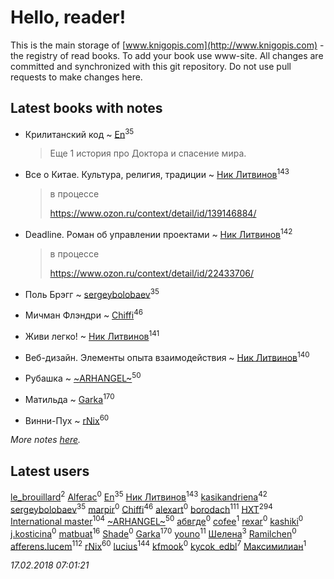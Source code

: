 # Hello, reader!
This is the main storage of [www.knigopis.com](http://www.knigopis.com) - the registry of read books.
To add your book use www-site. All changes are committed and synchronized with this git repository.
Do not use pull requests to make changes here.


## Latest books with notes
* Крилитанский код ~ [En](users/333/333646551-vkontakte)<sup>35</sup>
    > Еще 1 история про Доктора и спасение мира.

* Все о Китае. Культура, религия, традиции ~ [Ник Литвинов](users/241/241974816-vkontakte)<sup>143</sup>
    > в процессе
    > 
    > https://www.ozon.ru/context/detail/id/139146884/

* Deadline. Роман об управлении проектами ~ [Ник Литвинов](users/241/241974816-vkontakte)<sup>142</sup>
    > в процессе
    > 
    > https://www.ozon.ru/context/detail/id/22433706/

* Поль Брэгг ~ [sergeybolobaev](users/112/112205967961310617540-google)<sup>35</sup>

* Мичман Флэндри ~ [Chiffi](users/105/105831994080785626680-google)<sup>46</sup>

* Живи легко! ~ [Ник Литвинов](users/241/241974816-vkontakte)<sup>141</sup>

* Веб-дизайн. Элементы опыта взаимодействия ~ [Ник Литвинов](users/241/241974816-vkontakte)<sup>140</sup>

* Рубашка ~ [~ARHANGEL~](users/642/64251996-vkontakte)<sup>50</sup>

* Матильда ~ [Garka](users/115/115753719718250012620-google)<sup>170</sup>

* Винни-Пух ~ [rNix](users/115/115622071-twitter)<sup>60</sup>


_More notes [here](latest_books_with_notes.md)._


## Latest users
[le_brouillard](users/133/13330781-vkontakte)<sup>2</sup> 
[Alferac](users/117/117817614279012464929-google)<sup>0</sup> 
[En](users/333/333646551-vkontakte)<sup>35</sup> 
[Ник Литвинов](users/241/241974816-vkontakte)<sup>143</sup> 
[kasikandriena](users/152/152488954-vkontakte)<sup>42</sup> 
[sergeybolobaev](users/112/112205967961310617540-google)<sup>35</sup> 
[marpir](users/726/72683516-vkontakte)<sup>0</sup> 
[Chiffi](users/105/105831994080785626680-google)<sup>46</sup> 
[alexart](users/105/105216107539107605654-google)<sup>0</sup> 
[borodach](users/157/15706320-vkontakte)<sup>111</sup> 
[HXT](users/100/100002563462782-facebook)<sup>294</sup> 
[International master](users/741/74140988-vkontakte)<sup>104</sup> 
[~ARHANGEL~](users/642/64251996-vkontakte)<sup>50</sup> 
[абвгде](users/237/237772610-vkontakte)<sup>0</sup> 
[cofee](users/103/103152880043087173490-google)<sup>1</sup> 
[rexar](users/109/109407785457421549819-google)<sup>0</sup> 
[kashiki](users/117/11773368-vkontakte)<sup>0</sup> 
[j.kosticina](users/497/49715129-vkontakte)<sup>0</sup> 
[matbuat](users/100/100824829138781301319-google)<sup>16</sup> 
[Shade](users/163/1633042570075239-facebook)<sup>0</sup> 
[Garka](users/115/115753719718250012620-google)<sup>170</sup> 
[youno](users/302/302928912-vkontakte)<sup>11</sup> 
[Шелена](users/114/114451069662205403874-google)<sup>3</sup> 
[Ramilchen](users/109/109892692512455397468-google)<sup>0</sup> 
[afferens.lucem](users/196/196071655-vkontakte)<sup>112</sup> 
[rNix](users/115/115622071-twitter)<sup>60</sup> 
[lucius](users/838/83820536-yandex)<sup>144</sup> 
[kfmook](users/212/21213748-twitter)<sup>0</sup> 
[kycok_edbl](users/264/26415789-vkontakte)<sup>7</sup> 
[Максимилиан](users/115/1157271334350949-facebook)<sup>1</sup> 


_17.02.2018 07:01:21_
